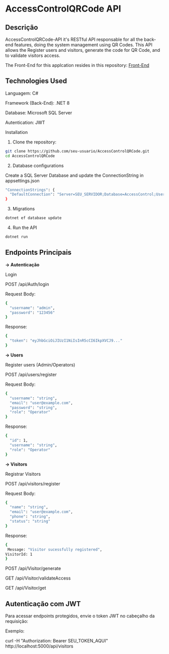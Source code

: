 # AccessControlQRCode API

## Descrição

AccessControlQRCode-API it's RESTful API responsable for all the back-end features, doing the system management using QR Codes. This API allows the Register users and visitors, generate the code for QR Code, and to validate visitors access.

The Front-End for this applcation resides in this repository: [Front-End](https://github.com/ThiagoIsland/AccessControlQR-Web)
## Technologies Used

Languagem: C#

Framework (Back-End): .NET 8

Database: Microsoft SQL Server

Autentication: JWT


Installation

1. Clone the repository:
```bash
git clone https://github.com/seu-usuario/AccessControlQRCode.git
cd AccessControlQRCode
```

2. Database configurations

Create a SQL Server Database and update the ConnectionString in appsettings.json

```bash
"ConnectionStrings": {
  "DefaultConnection": "Server=SEU_SERVIDOR;Database=AccessControl;User Id=SEU_USUARIO;Password=SUA_SENHA;"
}
```
3. Migrations
   
```bash
dotnet ef database update
```
4. Run the API
   
```bash
dotnet run
```

## Endpoints Principais

**-> Autenticação**

Login

POST /api/Auth/login

Request Body:

```bash
{
  "username": "admin",
  "password": "123456"
}
```
Response:
```bash
{
  "token": "eyJhbGciOiJIUzI1NiIsInR5cCI6IkpXVCJ9..."
}
```
**-> Users**

Register users (Admin/Operators)

POST /api/users/register

Request Body:
```bash
{
  "username": "string",
  "email": "user@example.com",
  "password": "string",
  "role": "Operator"
}
```

Response:
```bash
{
  "id": 1,
  "username": "string",
  "role": "Operator"
}
```
**-> Visitors**

Registrar Visitors

POST /api/visitors/register

Request Body:
```bash
{
  "name": "string",
  "email": "user@example.com",
  "phone": "string",
  "status": "string"
}
```
Response:
```bash
{
 Message: "Visitor sucessfully registered",
VisitorId: 1
}
```

POST /api/Visitor/generate

GET /api/Visitor/validateAccess

GET /api/Visitor/get

## Autenticação com JWT

Para acessar endpoints protegidos, envie o token JWT no cabeçalho da requisição:

Exemplo:

curl -H "Authorization: Bearer SEU_TOKEN_AQUI" http://localhost:5000/api/visitors

